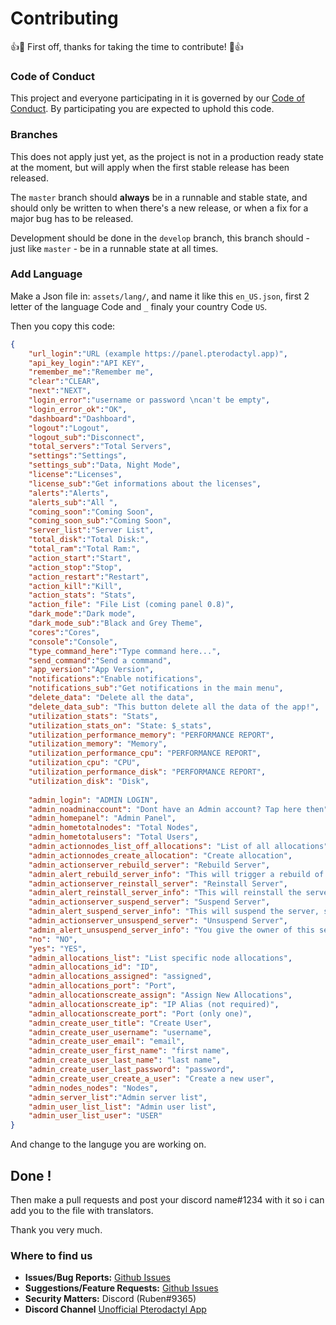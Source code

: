 # Contributing

👍🎉 First off, thanks for taking the time to contribute! 🎉👍

### Code of Conduct
This project and everyone participating in it is governed by our [Code of Conduct](https://github.com/rubentalstra/Pterodactyl-app/blob/master/CODE_OF_CONDUCT.md). By participating you are expected to uphold this code.

### Branches
This does not apply just yet, as the project is not in a production ready state at the moment, but will apply when the first stable release has been released.

The `master` branch should **always** be in a runnable and stable state, and should only be written to when there's a new release, or when a fix for a major bug has to be released.

Development should be done in the `develop` branch, this branch should - just like `master` - be in a runnable state at all times.

### Add Language

Make a Json file in: ```assets/lang/```, and name it like this ```en_US.json```, first 2 letter of the language Code and ```_``` finaly your country Code ```US```.

Then you copy this code:

```json
{
    "url_login":"URL (example https://panel.pterodactyl.app)",
    "api_key_login":"API KEY",
    "remember_me":"Remember me",
    "clear":"CLEAR",
    "next":"NEXT",
    "login_error":"username or password \ncan't be empty",
    "login_error_ok":"OK",
    "dashboard":"Dashboard",
    "logout":"Logout",
    "logout_sub":"Disconnect",
    "total_servers":"Total Servers",
    "settings":"Settings",
    "settings_sub":"Data, Night Mode",
    "license":"Licenses",
    "license_sub":"Get informations about the licenses",
    "alerts":"Alerts",
    "alerts_sub":"All ",
    "coming_soon":"Coming Soon",
    "coming_soon_sub":"Coming Soon",
    "server_list":"Server List",
    "total_disk":"Total Disk:",
    "total_ram":"Total Ram:",
    "action_start":"Start",
    "action_stop":"Stop",
    "action_restart":"Restart",
    "action_kill":"Kill",
    "action_stats": "Stats",
    "action_file": "File List (coming panel 0.8)",
    "dark_mode":"Dark mode",
    "dark_mode_sub":"Black and Grey Theme",
    "cores":"Cores",
    "console":"Console",
    "type_command_here":"Type command here...",
    "send_command":"Send a command",
    "app_version":"App Version",
    "notifications":"Enable notifications",
    "notifications_sub":"Get notifications in the main menu",
    "delete_data": "Delete all the data",
    "delete_data_sub": "This button delete all the data of the app!",
    "utilization_stats": "Stats",
    "utilization_stats_on": "State: $_stats",
    "utilization_performance_memory": "PERFORMANCE REPORT",
    "utilization_memory": "Memory",
    "utilization_performance_cpu": "PERFORMANCE REPORT",
    "utilization_cpu": "CPU",
    "utilization_performance_disk": "PERFORMANCE REPORT",
    "utilization_disk": "Disk",
    
    "admin_login": "ADMIN LOGIN",
    "admin_noadminaccount": "Dont have an Admin account? Tap here then",
    "admin_homepanel": "Admin Panel",
    "admin_hometotalnodes": "Total Nodes",
    "admin_hometotalusers": "Total Users",
    "admin_actionnodes_list_off_allocations": "List of all allocations",
    "admin_actionnodes_create_allocation": "Create allocation",
    "admin_actionserver_rebuild_server": "Rebuild Server",
    "admin_alert_rebuild_server_info": "This will trigger a rebuild of the server container when it next starts up. This is useful if you modified the server configuration file manually, or something just didn't work out correctly.",
    "admin_actionserver_reinstall_server": "Reinstall Server",
    "admin_alert_reinstall_server_info": "This will reinstall the server with the assigned pack and service scripts. Danger! This could overwrite server data.",
    "admin_actionserver_suspend_server": "Suspend Server",
    "admin_alert_suspend_server_info": "This will suspend the server, stop any running processes, and immediately block the user from being able to access their files or otherwise manage the server through the panel or API.",
    "admin_actionserver_unsuspend_server": "Unsuspend Server",
    "admin_alert_unsuspend_server_info": "You give the owner of this server his access back to his server do you want that?",
    "no": "NO",
    "yes": "YES",
    "admin_allocations_list": "List specific node allocations",
    "admin_allocations_id": "ID",
    "admin_allocations_assigned": "assigned",
    "admin_allocations_port": "Port",
    "admin_allocationscreate_assign": "Assign New Allocations",
    "admin_allocationscreate_ip": "IP Alias (not required)",
    "admin_allocationscreate_port": "Port (only one)",
    "admin_create_user_title": "Create User",
    "admin_create_user_username": "username",
    "admin_create_user_email": "email",
    "admin_create_user_first_name": "first name",
    "admin_create_user_last_name": "last name",
    "admin_create_user_last_password": "password",
    "admin_create_user_create_a_user": "Create a new user",
    "admin_nodes_nodes": "Nodes",
    "admin_server_list":"Admin server list",
    "admin_user_list_list": "Admin user list",
    "admin_user_list_user": "USER"  
}
```
And change to the languge you are working on. 

## Done !


Then make a pull requests and post your discord name#1234 with it so i can add you to the file with translators. 

Thank you very much.

### Where to find us
- **Issues/Bug Reports:** [Github Issues](https://github.com/rubentalstra/Pterodactyl-app/issues)
- **Suggestions/Feature Requests:** [Github Issues](https://github.com/rubentalstra/Pterodactyl-app/issues)
- **Security Matters:** Discord (Ruben#9365)
- **Discord Channel** [Unofficial Pterodactyl App](https://discord.gg/gN8Jcd)
